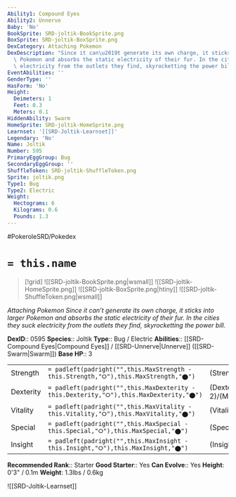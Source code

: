 ```yaml
---
Ability1: Compound Eyes
Ability2: Unnerve
Baby: 'No'
BookSprite: SRD-joltik-BookSprite.png
BoxSprite: SRD-joltik-BoxSprite.png
DexCategory: Attaching Pokemon
DexDescription: "Since it can\u2019t generate its own charge, it sticks into larger\
  \ Pokemon and absorbs the static electricity of their fur. In the cities they suck\
  \ electricity from the outlets they find, skyrocketting the power bill."
EventAbilities: ''
GenderType: ''
HasForm: 'No'
Height:
  Deimeters: 1
  Feet: 0.3
  Meters: 0.1
HiddenAbility: Swarm
HomeSprite: SRD-joltik-HomeSprite.png
Learnset: '[[SRD-Joltik-Learnset]]'
Legendary: 'No'
Name: Joltik
Number: 595
PrimaryEggGroup: Bug
SecondaryEggGroup: ''
ShuffleToken: SRD-joltik-ShuffleToken.png
Sprite: joltik.png
Type1: Bug
Type2: Electric
Weight:
  Hectograms: 6
  Kilograms: 0.6
  Pounds: 1.3
---
```


#PokeroleSRD/Pokedex

# `= this.name`

> [!grid]
> ![[SRD-joltik-BookSprite.png|wsmall]]
> ![[SRD-joltik-HomeSprite.png]]
> ![[SRD-joltik-BoxSprite.png|htiny]]
> ![[SRD-joltik-ShuffleToken.png|wsmall]]


*Attaching Pokemon*
*Since it can’t generate its own charge, it sticks into larger Pokemon and absorbs the static electricity of their fur. In the cities they suck electricity from the outlets they find, skyrocketting the power bill.*

**DexID**:: 0595
**Species**:: Joltik
**Type**:: Bug / Electric
**Abilities**:: [[SRD-Compound Eyes|Compound Eyes]] / [[SRD-Unnerve|Unnerve]] ([[SRD-Swarm|Swarm]])
**Base HP**:: 3

|           |                                                                                        |                                          |
| --------- | -------------------------------------------------------------------------------------- | ---------------------------------------- |
| Strength  | `= padleft(padright("",this.MaxStrength - this.Strength,"⭘"),this.MaxStrength,"⬤")`    | (Strength::2)/(MaxStrength::4)   |
| Dexterity | `= padleft(padright("",this.MaxDexterity - this.Dexterity,"⭘"),this.MaxDexterity,"⬤")` | (Dexterity:: 2)/(MaxDexterity::4) |
| Vitality  | `= padleft(padright("",this.MaxVitality - this.Vitality,"⭘"),this.MaxVitality,"⬤")`    | (Vitality::2)/(MaxVitality::4)   |
| Special   | `= padleft(padright("",this.MaxSpecial - this.Special,"⭘"),this.MaxSpecial,"⬤")`       | (Special::2)/(MaxSpecial::4)     |
| Insight   | `= padleft(padright("",this.MaxInsight - this.Insight,"⭘"),this.MaxInsight,"⬤")`       | (Insight::2)/(MaxInsight::4)     |


**Recommended Rank**:: Starter
**Good Starter**:: Yes
**Can Evolve**:: Yes
**Height**: 0'3" / 0.1m
**Weight**: 1.3lbs / 0.6kg

![[SRD-Joltik-Learnset]]
